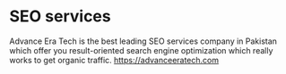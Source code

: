 # SEO services 
Advance Era Tech is the best leading SEO services company in Pakistan which offer you result-oriented search engine optimization which really works to get organic traffic. https://advanceeratech.com
